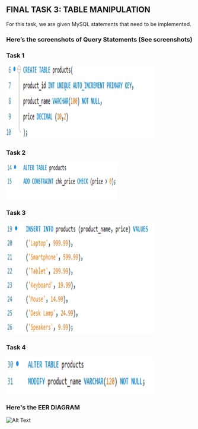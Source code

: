 ## FINAL TASK 3: TABLE MANIPULATION

For this task, we are given MySQL statements that need to be implemented.

### Here’s the screenshots of Query Statements (See screenshots)

 ### Task 1

<img src="Images/task1.png" alt="Alt Text" width="400" height="200">

### Task 2
  
<img src="Images/task2.png" alt="Alt Text" width="300" height="100">

### Task 3
  
<img src="Images/task3.png" alt="Alt Text" width="400" height="300">

### Task 4
  
<img src="Images/task4.png" alt="Alt Text" width="400" height="100">

### Here's the EER DIAGRAM

<img src="Images/EER.png" alt="Alt Text" width="600" height="300">


